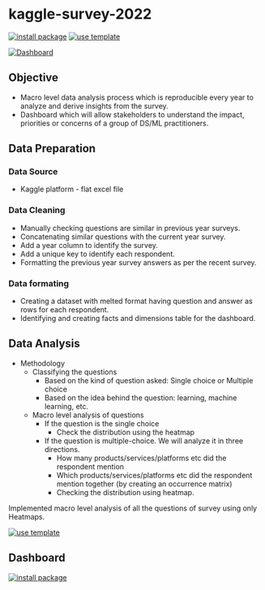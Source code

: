 # kaggle-survey-2022

[![install package][22]](https://app.powerbi.com/view?r=eyJrIjoiYzk4MzdkNTItZmUxYS00ZjFmLWFjYjUtMWY5MzQxM2Q0YjU1IiwidCI6IjU3OGQ5ZjNlLTlkMTItNDBiMi1hNjJlLWI3NzdiZGYyNTVhMiJ9)
[![use template][23]](https://www.kaggle.com/code/asksawant/macro-analysis-of-kaggle-survey-2022-using-heatmap)

[22]: https://custom-icon-badges.demolab.com/badge/-Check%20Dashboard-gold?style=for-the-badge&logo=package&logoColor=black
[23]: https://custom-icon-badges.demolab.com/badge/-EDA%20Notebook-teal?style=for-the-badge&logo=repo-template&logoColor=white

[![Dashboard](https://github.com/asksawant/kaggle-survey-2022/blob/main/power-bi-dashboard/assets/dashboard%20new%20gif.gif)](https://app.powerbi.com/view?r=eyJrIjoiYzk4MzdkNTItZmUxYS00ZjFmLWFjYjUtMWY5MzQxM2Q0YjU1IiwidCI6IjU3OGQ5ZjNlLTlkMTItNDBiMi1hNjJlLWI3NzdiZGYyNTVhMiJ9)


## Objective
- Macro level data analysis process which is reproducible every year to analyze and derive insights from the survey.
- Dashboard which will allow stakeholders to understand the impact, priorities or concerns of a group of DS/ML practitioners.

## Data Preparation
### Data Source
- Kaggle platform - flat excel file

### Data Cleaning
- Manually checking questions are similar in previous year surveys.
- Concatenating similar questions with the current year survey.
- Add a year column to identify the survey.
- Add a unique key to identify each respondent.
- Formatting the previous year survey answers as per the recent survey.

### Data formating
- Creating a dataset with melted format having question and answer as rows for each respondent.
- Identifying and creating facts and dimensions table for the dashboard.

## Data Analysis
- Methodology
  - Classifying the questions
    - Based on the kind of question asked: Single choice or Multiple choice
    - Based on the idea behind the question: learning, machine learning, etc.
  - Macro level analysis of questions
    - If the question is the single choice
      - Check the distribution using the heatmap
    - If the question is multiple-choice. We will analyze it in three directions.
      - How many products/services/platforms etc did the respondent mention
      - Which products/services/platforms etc did the respondent mention together (by creating an occurrence matrix)
      - Checking the distribution using heatmap.
      
Implemented macro level analysis of all the questions of survey using only Heatmaps.
<br>

[![use template][23]](https://www.kaggle.com/code/asksawant/macro-analysis-of-kaggle-survey-2022-using-heatmap)

## Dashboard
[![install package][22]](https://app.powerbi.com/view?r=eyJrIjoiYzk4MzdkNTItZmUxYS00ZjFmLWFjYjUtMWY5MzQxM2Q0YjU1IiwidCI6IjU3OGQ5ZjNlLTlkMTItNDBiMi1hNjJlLWI3NzdiZGYyNTVhMiJ9)
